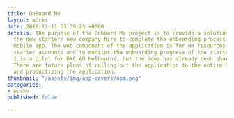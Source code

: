 ```yaml
---
title: OnBoard Me
layout: works
date: 2018-12-11 03:39:23 +0000
details: The purpose of the Onboard Me project is to provide a solution that allows
  the new starter/ new company hire to complete the onboarding process by using a
  mobile app. The web component of the application is for HR resources to manage the
  starter accounts and to monitor the onboarding progress of the starter. Release
  1 is a pilot for DXC AU Melbourne, but the idea has already been shared with customers.
  There are future plans of rolling out the application to the entire DXC community
  and productizing the application.
thumbnail: "/assets/img/app-covers/obm.png"
categories:
- works
published: false

---
```

